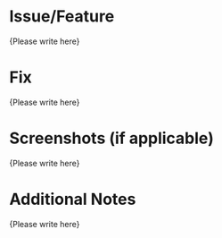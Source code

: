 # Issue/Feature
{Please write here}

# Fix
{Please write here}

# Screenshots (if applicable)
{Please write here}

# Additional Notes
{Please write here}

